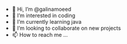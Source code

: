 - 👋 Hi, I’m @galinamoeed
- 👀 I’m interested in coding 
- 🌱 I’m currently learning java 
- 💞️ I’m looking to collaborate on new projects
- 📫 How to reach me ...

<!---
galinamoeed/galinamoeed is a ✨ special ✨ repository because its `README.md` (this file) appears on your GitHub profile.
You can click the Preview link to take a look at your changes.
--->
